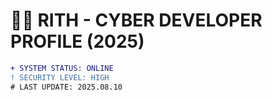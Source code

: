 # 👨‍💻 RITH - CYBER DEVELOPER PROFILE (2025)

```diff
+ SYSTEM STATUS: ONLINE
! SECURITY LEVEL: HIGH
# LAST UPDATE: 2025.08.10

